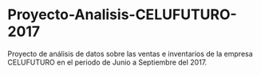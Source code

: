 # Proyecto-Analisis-CELUFUTURO-2017
Proyecto de análisis de datos sobre las ventas e inventarios de la empresa CELUFUTURO en el periodo de Junio a Septiembre del 2017.
